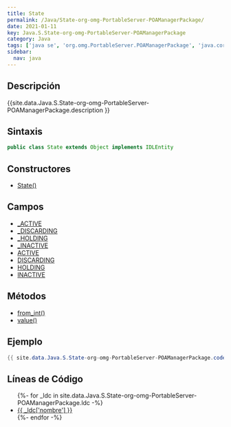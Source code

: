 ```yaml
---
title: State
permalink: /Java/State-org-omg-PortableServer-POAManagerPackage/
date: 2021-01-11
key: Java.S.State-org-omg-PortableServer-POAManagerPackage
category: Java
tags: ['java se', 'org.omg.PortableServer.POAManagerPackage', 'java.corba', 'clase java', 'Java 1.0']
sidebar: 
  nav: java
---
```


## Descripción
{{site.data.Java.S.State-org-omg-PortableServer-POAManagerPackage.description }}

## Sintaxis
~~~java
public class State extends Object implements IDLEntity
~~~

## Constructores
* [State()](/Java/State-org-omg-PortableServer-POAManagerPackage/State/)

## Campos
* [_ACTIVE](/Java/State-org-omg-PortableServer-POAManagerPackage/_ACTIVE)
* [_DISCARDING](/Java/State-org-omg-PortableServer-POAManagerPackage/_DISCARDING)
* [_HOLDING](/Java/State-org-omg-PortableServer-POAManagerPackage/_HOLDING)
* [_INACTIVE](/Java/State-org-omg-PortableServer-POAManagerPackage/_INACTIVE)
* [ACTIVE](/Java/State-org-omg-PortableServer-POAManagerPackage/ACTIVE)
* [DISCARDING](/Java/State-org-omg-PortableServer-POAManagerPackage/DISCARDING)
* [HOLDING](/Java/State-org-omg-PortableServer-POAManagerPackage/HOLDING)
* [INACTIVE](/Java/State-org-omg-PortableServer-POAManagerPackage/INACTIVE)

## Métodos
* [from_int()](/Java/State-org-omg-PortableServer-POAManagerPackage/from_int)
* [value()](/Java/State-org-omg-PortableServer-POAManagerPackage/value)

## Ejemplo
~~~java
{{ site.data.Java.S.State-org-omg-PortableServer-POAManagerPackage.code}}
~~~

## Líneas de Código
<ul>
{%- for _ldc in site.data.Java.S.State-org-omg-PortableServer-POAManagerPackage.ldc -%}
   <li>
       <a href="{{_ldc['url'] }}">{{ _ldc['nombre'] }}</a>
   </li>
{%- endfor -%}
</ul>
